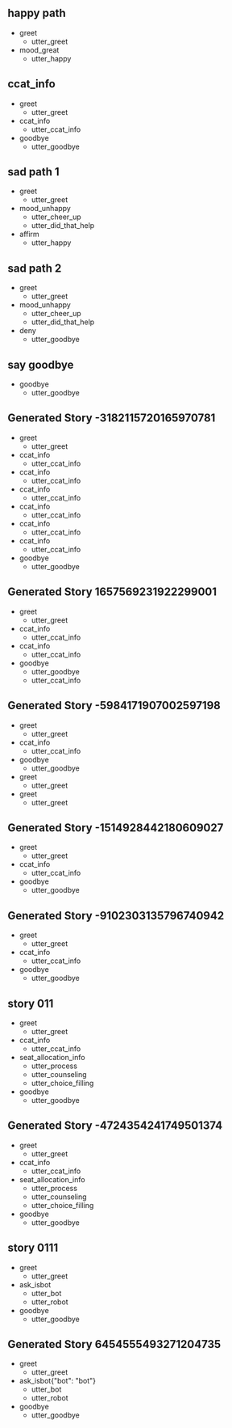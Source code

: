 ## happy path
* greet
  - utter_greet
* mood_great
  - utter_happy

## ccat_info
* greet
  - utter_greet
* ccat_info
  - utter_ccat_info
* goodbye
  - utter_goodbye

## sad path 1
* greet
  - utter_greet
* mood_unhappy
  - utter_cheer_up
  - utter_did_that_help
* affirm
  - utter_happy

## sad path 2
* greet
  - utter_greet
* mood_unhappy
  - utter_cheer_up
  - utter_did_that_help
* deny
  - utter_goodbye

## say goodbye
* goodbye
  - utter_goodbye

## Generated Story -3182115720165970781
* greet
    - utter_greet
* ccat_info
    - utter_ccat_info
* ccat_info
    - utter_ccat_info
* ccat_info
    - utter_ccat_info
* ccat_info
    - utter_ccat_info
* ccat_info
    - utter_ccat_info
* ccat_info
    - utter_ccat_info
* goodbye
  - utter_goodbye

## Generated Story 1657569231922299001
* greet
    - utter_greet
* ccat_info
    - utter_ccat_info
* ccat_info
    - utter_ccat_info
* goodbye
    - utter_goodbye
    - utter_ccat_info

## Generated Story -5984171907002597198
* greet
    - utter_greet
* ccat_info
    - utter_ccat_info
* goodbye
    - utter_goodbye
* greet
    - utter_greet
* greet
    - utter_greet

## Generated Story -1514928442180609027
* greet
    - utter_greet
* ccat_info
    - utter_ccat_info
* goodbye
    - utter_goodbye

## Generated Story -9102303135796740942
* greet
    - utter_greet
* ccat_info
    - utter_ccat_info
* goodbye
    - utter_goodbye

## story 011
* greet
    - utter_greet
* ccat_info
    - utter_ccat_info
* seat_allocation_info
    - utter_process
    - utter_counseling 
    - utter_choice_filling
* goodbye
    - utter_goodbye

## Generated Story -4724354241749501374
* greet
    - utter_greet
* ccat_info
    - utter_ccat_info
* seat_allocation_info
    - utter_process
    - utter_counseling
    - utter_choice_filling
* goodbye
    - utter_goodbye

## story 0111
* greet
    - utter_greet
* ask_isbot
    - utter_bot
    - utter_robot
* goodbye
    - utter_goodbye

## Generated Story 6454555493271204735
* greet
    - utter_greet
* ask_isbot{"bot": "bot"}
    - utter_bot
    - utter_robot
* goodbye
    - utter_goodbye
